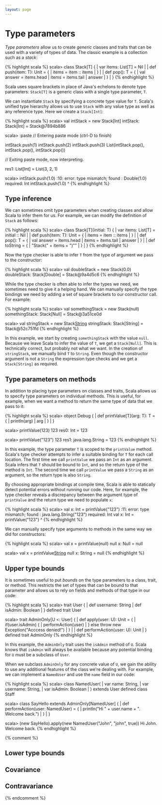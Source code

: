 ```yaml
---
layout: page
---
```


# Type parameters

*Type parameters* allow us to create *generic* classes and traits that can be used with a variety of types of data. The classic example is a collection such as a *stack*:

{% highlight scala %}
scala> class Stack[T] {
     |   var items: List[T] = Nil
     |
     |   def push(item: T): Unit = {
     |     items = item :: items
     |   }
     |
     |   def pop(): T = {
     |     val answer = items.head
     |     items = items.tail
     |     answer
     |   }
     | }
{% endhighlight %}

Scala uses square brackets in place of Java's echelons to denote type parameters: `Stack[T]` is a generic class with a single type parameter, `T`.

We can instantiate `Stack` by specifying a concrete type value for `T`. Scala's unified type hierarchy allows us to use `Stack` with any value type as well as any reference type. Here we create a `Stack[Int]`:

{% highlight scala %}
scala> val intStack = new Stack[Int]
intStack: Stack[Int] = Stack@7894b886

scala> :paste
// Entering paste mode (ctrl-D to finish)

intStack.push(1)
intStack.push(2)
intStack.push(3)
List(intStack.pop(), intStack.pop(), intStack.pop())

// Exiting paste mode, now interpreting.

res1: List[Int] = List(3, 2, 1)

scala> intStack.push(1.0)
<console>:10: error: type mismatch;
 found   : Double(1.0)
 required: Int
              intStack.push(1.0)
                            ^
{% endhighlight %}

## Type inference

We can sometimes omit type parameters when creating classes and allow Scala to infer them for us. For example, we can modify the definition of `Stack` as follows:

{% highlight scala %}
scala> class Stack[T](initial: T) {
     |   var items: List[T] = initial :: Nil
     |
     |   def push(item: T): Unit = {
     |     items = item :: items
     |   }
     |
     |   def pop(): T = {
     |     val answer = items.head
     |     items = items.tail
     |     answer
     |   }
     |
     |   def toString = {
     |     "Stack(" + items + ")""
     |   }
     | }
{% endhighlight %}

Now the type checker is able to infer `T` from the type of argument we pass to the constructor:

{% highlight scala %}
scala> val doubleStack = new Stack(0.0)
doubleStack: Stack[Double] = Stack@9a4d5c6
{% endhighlight %}

While the type checker is often able to infer the types we need, we sometimes need to give it a helping hand. We can manually specify the type bindings we need by adding a set of square brackets to our constructor call. For example:

{% highlight scala %}
scala> val somethingStack = new Stack(null)
somethingStack: Stack[Null] = Stack@3a51ce0d

scala> val stringStack = new Stack[String](null)
stringStack: Stack[String] = Stack@52c751fd
{% endhighlight %}

In this example, we start by creating `somethingStack` with the value `null`. Because we leave Scala to infer the value of `T`, we get a `Stack[Null]`. This is technically correct, but probably not what we want. In the creation of `stringStack`, we manually bind `T` to `String`. Even though the constructor argument is not a `String` the expression type checks and we get a `Stack[String]` as required.

## Type parameters on methods

In addition to placing type parameters on classes and traits, Scala allows us to specify type parameters on individual methods. This is useful, for example, when we want a method to return the same type of data that we pass to it:

{% highlight scala %}
scala> object Debug {
     |   def printValue[T](arg: T): T = {
     |     println(arg)
     |     arg
     |   }
     | }

scala> printValue(123)
123
res0: Int = 123

scala> printValue("123")
123
res1: java.lang.String = 123
{% endhighlight %}

In this example, the type parameter `T` is scoped to the `printValue` method. Scala's type checker attempts to infer a suitable binding for `T` for each call location. The first time we call `printValue` we pass an `Int` as an argument. Scala infers that `T` should be bound to `Int`, and so the return type of the method is `Int`. The second time we call `printValue` we pass a `String` as an argument, so the return type is also `String`.

By choosing appropriate bindings at compile time, Scala is able to statically detect potential errors without running our code. Here, for example, the type checker reveals a discrepancy between the argument type of `printValue` and the return type we need to populate `x`:

{% highlight scala %}
scala> val x: Int = printValue("123")
<console>:11: error: type mismatch;
 found   : java.lang.String("123")
 required: Int
       val x: Int = printValue("123")
                               ^
{% endhighlight %}

We can manually specify type arguments to methods in the same way we did for constructors:

{% highlight scala %}
scala> val x = printValue(null)
null
x: Null = null

scala> val x = printValue[String](null)
null
x: String = null
{% endhighlight %}

## Upper type bounds

It is sometimes useful to put *bounds* on the type parameters to a class, trait, or method. This restricts the set of types that can be bound to that parameter and allows us to rely on fields and methods of that type in our code:

{% highlight scala %}
scala> trait User {
     |   def username: String
     |   def isAdmin: Boolean
     | }
defined trait User

scala> trait AdminOnly[U <: User] {
     |   def apply(user: U): Unit = {
     |     if(user.isAdmin) {
     |       performAction(user)
     |     } else throw new Exception("Acccess denied!")
     |   }
     |
     |   def performAction(user: U): Unit
     | }
defined trait AdminOnly
{% endhighlight %}

In this example, the `AdminOnly` trait uses the `isAdmin` method of `U`. Scala knows that `isAdmin` will always be available because any potential binding for `U` must be a subclass of `User`.

When we subclass `AdminOnly` for any concrete value of `U`, we gain the ability to use any additional features of the class we're dealing with. For example, we can implement a `NamedUser` and use the `name` field in our code:

{% highlight scala %}
scala> class NamedUser(
     |   var name: String,
     |   var username: String,
     |   var isAdmin: Boolean
     | ) extends User
defined class Staff

scala> class SayHello extends AdminOnly[NamedUser] {
     |   def performAction(user: NamedUser) = {
     |     println("Hi " + user.name + ". Welcome back.")
     |   }
     | }

scala> (new SayHello).apply(new NamedUser("John", "john", true))
Hi John. Welcome back.
{% endhighlight %}

{% comment %}

## Lower type bounds

## Covariance

## Contravariance

{% endcomment %}
